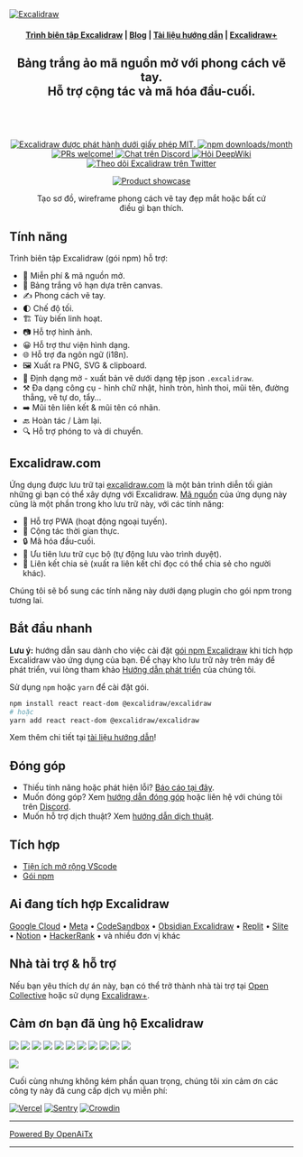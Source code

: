 <a href="https://excalidraw.com/" target="_blank" rel="noopener">
  <picture>
    <source media="(prefers-color-scheme: dark)" alt="Excalidraw" srcset="https://excalidraw.nyc3.cdn.digitaloceanspaces.com/github/excalidraw_github_cover_2_dark.png" />
    <img alt="Excalidraw" src="https://excalidraw.nyc3.cdn.digitaloceanspaces.com/github/excalidraw_github_cover_2.png" />
  </picture>
</a>

<h4 align="center">
  <a href="https://excalidraw.com">Trình biên tập Excalidraw</a> |
  <a href="https://plus.excalidraw.com/blog">Blog</a> |
  <a href="https://docs.excalidraw.com">Tài liệu hướng dẫn</a> |
  <a href="https://plus.excalidraw.com">Excalidraw+</a>
</h4>

<div align="center">
  <h2>
    Bảng trắng ảo mã nguồn mở với phong cách vẽ tay. </br>
    Hỗ trợ cộng tác và mã hóa đầu-cuối. </br>
  <br />
  </h2>
</div>

<br />
<p align="center">
  <a href="https://github.com/excalidraw/excalidraw/blob/master/LICENSE">
    <img alt="Excalidraw được phát hành dưới giấy phép MIT." src="https://img.shields.io/badge/license-MIT-blue.svg"  />
  </a>
  <a href="https://www.npmjs.com/package/@excalidraw/excalidraw">
    <img alt="npm downloads/month" src="https://img.shields.io/npm/dm/@excalidraw/excalidraw"  />
  </a>
  <a href="https://docs.excalidraw.com/docs/introduction/contributing">
    <img alt="PRs welcome!" src="https://img.shields.io/badge/PRs-welcome-brightgreen.svg?style=flat"  />
  </a>
  <a href="https://discord.gg/UexuTaE">
    <img alt="Chat trên Discord" src="https://img.shields.io/discord/723672430744174682?color=738ad6&label=Chat%20on%20Discord&logo=discord&logoColor=ffffff&widge=false"/>
  </a>
  <a href="https://deepwiki.com/excalidraw/excalidraw">
    <img alt="Hỏi DeepWiki" src="https://deepwiki.com/badge.svg" />
  </a>
  <a href="https://twitter.com/excalidraw">
    <img alt="Theo dõi Excalidraw trên Twitter" src="https://img.shields.io/twitter/follow/excalidraw.svg?label=follow+@excalidraw&style=social&logo=twitter"/>
  </a>
</p>

<div align="center">
  <figure>
    <a href="https://excalidraw.com" target="_blank" rel="noopener">
      <img src="https://excalidraw.nyc3.cdn.digitaloceanspaces.com/github%2Fproduct_showcase.png" alt="Product showcase" />
    </a>
    <figcaption>
      <p align="center">
        Tạo sơ đồ, wireframe phong cách vẽ tay đẹp mắt hoặc bất cứ điều gì bạn thích.
      </p>
    </figcaption>
  </figure>
</div>

## Tính năng

Trình biên tập Excalidraw (gói npm) hỗ trợ:

- 💯&nbsp;Miễn phí & mã nguồn mở.
- 🎨&nbsp;Bảng trắng vô hạn dựa trên canvas.
- ✍️&nbsp;Phong cách vẽ tay.
- 🌓&nbsp;Chế độ tối.
- 🏗️&nbsp;Tùy biến linh hoạt.
- 📷&nbsp;Hỗ trợ hình ảnh.
- 😀&nbsp;Hỗ trợ thư viện hình dạng.
- 🌐&nbsp;Hỗ trợ đa ngôn ngữ (i18n).
- 🖼️&nbsp;Xuất ra PNG, SVG & clipboard.
- 💾&nbsp;Định dạng mở - xuất bản vẽ dưới dạng tệp json `.excalidraw`.
- ⚒️&nbsp;Đa dạng công cụ - hình chữ nhật, hình tròn, hình thoi, mũi tên, đường thẳng, vẽ tự do, tẩy...
- ➡️&nbsp;Mũi tên liên kết & mũi tên có nhãn.
- 🔙&nbsp;Hoàn tác / Làm lại.
- 🔍&nbsp;Hỗ trợ phóng to và di chuyển.

## Excalidraw.com

Ứng dụng được lưu trữ tại [excalidraw.com](https://excalidraw.com) là một bản trình diễn tối giản những gì bạn có thể xây dựng với Excalidraw. [Mã nguồn](https://github.com/excalidraw/excalidraw/tree/master/excalidraw-app) của ứng dụng này cũng là một phần trong kho lưu trữ này, với các tính năng:

- 📡&nbsp;Hỗ trợ PWA (hoạt động ngoại tuyến).
- 🤼&nbsp;Cộng tác thời gian thực.
- 🔒&nbsp;Mã hóa đầu-cuối.
- 💾&nbsp;Ưu tiên lưu trữ cục bộ (tự động lưu vào trình duyệt).
- 🔗&nbsp;Liên kết chia sẻ (xuất ra liên kết chỉ đọc có thể chia sẻ cho người khác).

Chúng tôi sẽ bổ sung các tính năng này dưới dạng plugin cho gói npm trong tương lai.

## Bắt đầu nhanh

**Lưu ý:** hướng dẫn sau dành cho việc cài đặt [gói npm Excalidraw](https://www.npmjs.com/package/@excalidraw/excalidraw) khi tích hợp Excalidraw vào ứng dụng của bạn. Để chạy kho lưu trữ này trên máy để phát triển, vui lòng tham khảo [Hướng dẫn phát triển](https://docs.excalidraw.com/docs/introduction/development) của chúng tôi.

Sử dụng `npm` hoặc `yarn` để cài đặt gói.

```bash
npm install react react-dom @excalidraw/excalidraw
# hoặc
yarn add react react-dom @excalidraw/excalidraw
```

Xem thêm chi tiết tại [tài liệu hướng dẫn](https://docs.excalidraw.com/docs/@excalidraw/excalidraw/installation)!

## Đóng góp

- Thiếu tính năng hoặc phát hiện lỗi? [Báo cáo tại đây](https://github.com/excalidraw/excalidraw/issues).
- Muốn đóng góp? Xem [hướng dẫn đóng góp](https://docs.excalidraw.com/docs/introduction/contributing) hoặc liên hệ với chúng tôi trên [Discord](https://discord.gg/UexuTaE).
- Muốn hỗ trợ dịch thuật? Xem [hướng dẫn dịch thuật](https://docs.excalidraw.com/docs/introduction/contributing#translating).

## Tích hợp

- [Tiện ích mở rộng VScode](https://marketplace.visualstudio.com/items?itemName=pomdtr.excalidraw-editor)
- [Gói npm](https://www.npmjs.com/package/@excalidraw/excalidraw)

## Ai đang tích hợp Excalidraw

[Google Cloud](https://googlecloudcheatsheet.withgoogle.com/architecture) • [Meta](https://meta.com/) • [CodeSandbox](https://codesandbox.io/) • [Obsidian Excalidraw](https://github.com/zsviczian/obsidian-excalidraw-plugin) • [Replit](https://replit.com/) • [Slite](https://slite.com/) • [Notion](https://notion.so/) • [HackerRank](https://www.hackerrank.com/) • và nhiều đơn vị khác

## Nhà tài trợ & hỗ trợ

Nếu bạn yêu thích dự án này, bạn có thể trở thành nhà tài trợ tại [Open Collective](https://opencollective.com/excalidraw) hoặc sử dụng [Excalidraw+](https://plus.excalidraw.com/).

## Cảm ơn bạn đã ủng hộ Excalidraw

[<img src="https://opencollective.com/excalidraw/tiers/sponsors/0/avatar.svg?avatarHeight=120"/>](https://opencollective.com/excalidraw/tiers/sponsors/0/website) [<img src="https://opencollective.com/excalidraw/tiers/sponsors/1/avatar.svg?avatarHeight=120"/>](https://opencollective.com/excalidraw/tiers/sponsors/1/website) [<img src="https://opencollective.com/excalidraw/tiers/sponsors/2/avatar.svg?avatarHeight=120"/>](https://opencollective.com/excalidraw/tiers/sponsors/2/website) [<img src="https://opencollective.com/excalidraw/tiers/sponsors/3/avatar.svg?avatarHeight=120"/>](https://opencollective.com/excalidraw/tiers/sponsors/3/website) [<img src="https://opencollective.com/excalidraw/tiers/sponsors/4/avatar.svg?avatarHeight=120"/>](https://opencollective.com/excalidraw/tiers/sponsors/4/website) [<img src="https://opencollective.com/excalidraw/tiers/sponsors/5/avatar.svg?avatarHeight=120"/>](https://opencollective.com/excalidraw/tiers/sponsors/5/website) [<img src="https://opencollective.com/excalidraw/tiers/sponsors/6/avatar.svg?avatarHeight=120"/>](https://opencollective.com/excalidraw/tiers/sponsors/6/website) [<img src="https://opencollective.com/excalidraw/tiers/sponsors/7/avatar.svg?avatarHeight=120"/>](https://opencollective.com/excalidraw/tiers/sponsors/7/website) [<img src="https://opencollective.com/excalidraw/tiers/sponsors/8/avatar.svg?avatarHeight=120"/>](https://opencollective.com/excalidraw/tiers/sponsors/8/website) [<img src="https://opencollective.com/excalidraw/tiers/sponsors/9/avatar.svg?avatarHeight=120"/>](https://opencollective.com/excalidraw/tiers/sponsors/9/website) [<img src="https://opencollective.com/excalidraw/tiers/sponsors/10/avatar.svg?avatarHeight=120"/>](https://opencollective.com/excalidraw/tiers/sponsors/10/website)

<a href="https://opencollective.com/excalidraw#category-CONTRIBUTE" target="_blank"><img src="https://opencollective.com/excalidraw/tiers/backers.svg?avatarHeight=32"/></a>

Cuối cùng nhưng không kém phần quan trọng, chúng tôi xin cảm ơn các công ty này đã cung cấp dịch vụ miễn phí:

[![Vercel](./.github/assets/vercel.svg)](https://vercel.com) [![Sentry](./.github/assets/sentry.svg)](https://sentry.io) [![Crowdin](./.github/assets/crowdin.svg)](https://crowdin.com)

---

[Powered By OpenAiTx](https://github.com/OpenAiTx/OpenAiTx)

---